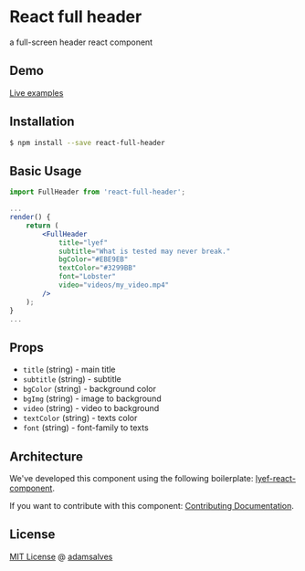 # React full header
a full-screen header react component
## Demo

[Live examples](https://adamsalves.github.io/react-full-header)

## Installation

```sh
$ npm install --save react-full-header
```

## Basic Usage

```jsx
import FullHeader from 'react-full-header';

...
render() {
    return (
        <FullHeader
            title="lyef"
            subtitle="What is tested may never break."
            bgColor="#EBE9EB"
            textColor="#3299BB"
            font="Lobster"
            video="videos/my_video.mp4"
        />
    );
}
...
```

## Props

- `title` (string) - main title
- `subtitle` (string) - subtitle
- `bgColor` (string) - background color
- `bgImg` (string) - image to background
- `video` (string) - video to background
- `textColor` (string) - texts color
- `font` (string) - font-family to texts

## Architecture

We've developed this component using the following boilerplate:
[lyef-react-component](https://github.com/lyeft/lyef-react-component).

If you want to contribute with this component:
[Contributing Documentation](https://github.com/adamsalves/react-full-header/blob/master/CONTRIBUTING.md).

## License

[MIT License](https://github.com/adamsalves/react-full-header/blob/master/LICENSE.md) @ [adamsalves](https://adamsalves.com.br/)
